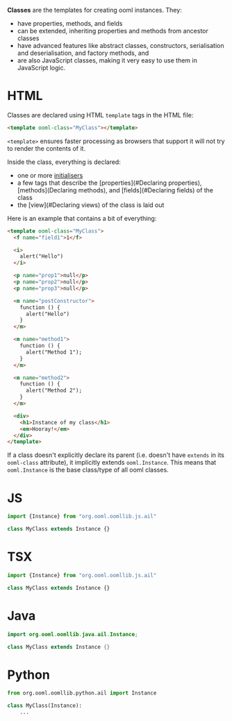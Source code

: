 **Classes** are the templates for creating ooml instances. They:

- have properties, methods, and fields
- can be extended, inheriting properties and methods from ancestor classes
- have advanced features like abstract classes, constructors, serialisation and deserialisation, and factory methods, and
- are also JavaScript classes, making it very easy to use them in JavaScript logic.

<!-- start tabbed sections -->

# HTML

Classes are declared using HTML `template` tags in the HTML file:

```html
<template ooml-class="MyClass"></template>
```

`<template>` ensures faster processing as browsers that support it will not try to render the contents of it.

Inside the class, everything is declared:

- one or more [initialisers](#Initialisation)
- a few tags that describe the [properties](#Declaring properties), [methods](Declaring methods), and [fields](#Declaring fields) of the class
- the [view](#Declaring views) of the class is laid out

Here is an example that contains a bit of everything:

```html
<template ooml-class="MyClass">
  <f name="field1">1</f>

  <i>
    alert("Hello")
  </i>

  <p name="prop1">null</p>
  <p name="prop2">null</p>
  <p name="prop3">null</p>

  <m name="postConstructor">
    function () {
      alert("Hello")
    }
  </m>

  <m name="method1">
    function () {
      alert("Method 1");
    }
  </m>

  <m name="method2">
    function () {
      alert("Method 2");
    }
  </m>

  <div>
    <h1>Instance of my class</h1>
    <em>Hooray!</em>
  </div>
</template>
```

If a class doesn't explicitly declare its parent (i.e. doesn't have `extends` in its `ooml-class` attribute), it implicitly extends `ooml.Instance`. This means that `ooml.Instance` is the base class/type of all ooml classes.

# JS

```javascript
import {Instance} from "org.ooml.oomllib.js.ail"

class MyClass extends Instance {}
```

# TSX

```typescript
import {Instance} from "org.ooml.oomllib.js.ail"

class MyClass extends Instance {}
```

# Java

```java
import org.ooml.oomllib.java.ail.Instance;

class MyClass extends Instance {}
```

# Python

```python
from org.ooml.oomllib.python.ail import Instance

class MyClass(Instance):
    ...
```

<!-- end tabbed sections -->

